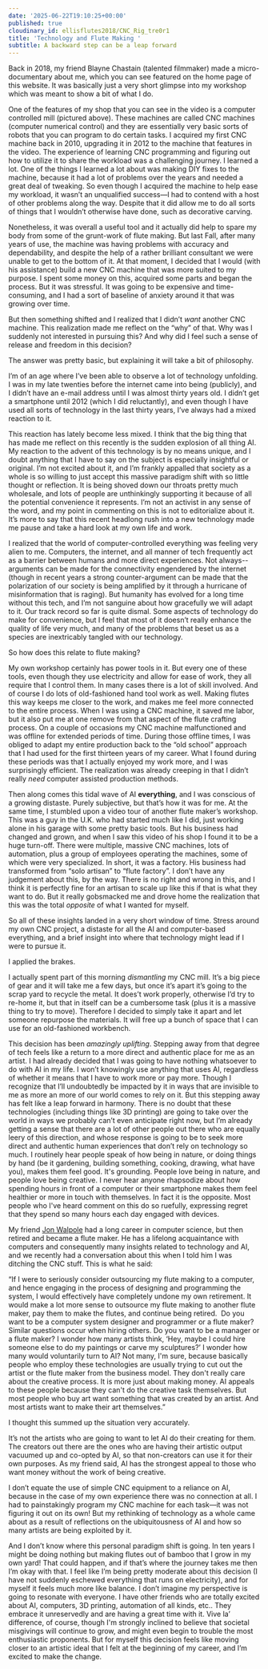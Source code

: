 ```yaml
---
date: '2025-06-22T19:10:25+00:00'
published: true
cloudinary_id: ellisflutes2018/CNC_Rig_tre0r1
title: 'Technology and Flute Making '
subtitle: A backward step can be a leap forward
---
```


Back in 2018, my friend Blayne Chastain (talented filmmaker) made a micro-documentary about me, which you can see featured on the home page of this website.  It was basically just a very short glimpse into my workshop which was meant to show a bit of what I do.

One of the features of my shop that you can see in the video is a computer controlled mill (pictured above).  These machines are called CNC machines (computer numerical control) and they are essentially very basic sorts of robots that you can program to do certain tasks.  I acquired my first CNC machine back in 2010, upgrading it in 2012 to the machine that features in the video.  The experience of learning CNC programming and figuring out how to utilize it to share the workload was a challenging journey.  I learned a lot.  One of the things I learned a lot about was making DIY fixes to the machine, because it had a lot of problems over the years and needed a great deal of tweaking.  So even though I acquired the machine to help ease my workload, it wasn’t an unqualified success—I had to contend with a host of other problems along the way.  Despite that it did allow me to do all sorts of things that I wouldn’t otherwise have done, such as decorative carving.

Nonetheless, it was overall a useful tool and it actually did help to spare my body from some of the grunt-work of flute making.  But last Fall, after many years of use, the machine was having problems with accuracy and dependability, and despite the help of a rather brilliant consultant we were unable to get to the bottom of it.  At that moment, I decided that I would (with his assistance) build a new CNC machine that was more suited to my purpose.  I spent some money on this, acquired some parts and began the process.  But it was stressful.  It was going to be expensive and time-consuming, and I had a sort of baseline of anxiety around it that was growing over time.

But then something shifted and I realized that I didn’t *want* another CNC machine.  This realization made me reflect on the “why” of that.  Why was I suddenly not interested in pursuing this?  And why did I feel such a sense of release and freedom in this decision?

The answer was pretty basic, but explaining it will take a bit of philosophy.

I’m of an age where I’ve been able to observe a lot of technology unfolding.  I was in my late twenties before the internet came into being (publicly), and I didn’t have an e-mail address until I was almost thirty years old.  I didn’t get a smartphone until 2012 (which I did reluctantly), and even though I have used all sorts of technology in the last thirty years, I’ve always had a mixed reaction to it.

This reaction has lately become less mixed.  I think that the big thing that has made me reflect on this recently is the sudden explosion of all thing AI.  My reaction to the advent of this technology is by no means unique, and I doubt anything that I have to say on the subject is especially insightful or original.  I’m not excited about it, and I’m frankly appalled that society as a whole is so willing to just accept this massive paradigm shift with so little thought or reflection.  It is being shoved down our throats pretty much wholesale, and lots of people are unthinkingly supporting it because of all the potential convenience it represents.  I’m not an activist in any sense of the word, and my point in commenting on this is not to editorialize about it.  It’s more to say that this recent headlong rush into a new technology made me pause and take a hard look at my own life and work.

I realized that the world of computer-controlled everything was feeling very alien to me.  Computers, the internet, and all manner of tech frequently act as a barrier between humans and more direct experiences.  Not always--arguments can be made for the connectivity engendered by the internet (though in recent years a strong counter-argument can be made that the polarization of our society is being amplified by it through a hurricane of misinformation that is raging).  But humanity has evolved for a long time without this tech, and I’m not sanguine about how gracefully we will adapt to it.  Our track record so far is quite dismal.  Some aspects of technology do make for convenience, but I feel that most of it doesn’t really enhance the quality of life very much, and many of the problems that beset us as a species are inextricably tangled with our technology. 

So how does this relate to flute making?  

My own workshop certainly has power tools in it.  But every one of these tools, even though they use electricity and allow for ease of work, they all require that I control them.  In many cases there is a lot of skill involved.  And of course I do lots of old-fashioned hand tool work as well.  Making flutes this way keeps me closer to the work, and makes me feel more connected to the entire process.  When I was using a CNC machine, it saved me labor, but it also put me at one remove from that aspect of the flute crafting process.  On a couple of occasions my CNC machine malfunctioned and was offline for extended periods of time.  During those offline times, I was obliged to adapt my entire production back to the “old school” approach that I had used for the first thirteen years of my career.  What I found during these periods was that I actually enjoyed my work more, and I was surprisingly efficient.  The realization was already creeping in that I didn’t really *need* computer assisted production methods.

Then along comes this tidal wave of AI **everything**, and I was conscious of a growing distaste.  Purely subjective, but that’s how it was for me.  At the same time, I stumbled upon a video tour of another flute maker’s workshop.  This was a guy in the U.K. who had started much like I did, just working alone in his garage with some pretty basic tools.  But his business had changed and grown, and when I saw this video of his shop I found it to be a huge turn-off.  There were multiple, massive CNC machines, lots of automation, plus a group of employees operating the machines, some of which were very specialized.  In short, it was a factory.  His business had transformed from “solo artisan” to “flute factory”.  I don’t have any judgement about this, by the way.  There is no right and wrong in this, and I think it is perfectly fine for an artisan to scale up like this if that is what they want to do.  But it really gobsmacked me and drove home the realization that this was the total *opposite* of what I wanted for myself.

So all of these insights landed in a very short window of time.  Stress around my own CNC project, a distaste for all the AI and computer-based everything, and a brief insight into where that technology might lead if I were to pursue it.  

I applied the brakes.

I actually spent part of this morning *dismantling* my CNC mill.  It’s a big piece of gear and it will take me a few days, but once it’s apart it’s going to the scrap yard to recycle the metal.  It does’t work properly, otherwise I’d try to re-home it, but that in itself can be a cumbersome task (plus it is a massive thing to try to move).  Therefore I decided to simply take it apart and let someone repurpose the materials.  It will free up a bunch of space that I can use for an old-fashioned workbench. 

This decision has been *amazingly uplifting*.  Stepping away from that degree of tech feels like a return to a more direct and authentic place for me as an artist.  I had already decided that I was going to have nothing whatsoever to do with AI in my life.  I won’t knowingly use anything that uses AI, regardless of whether it means that I have to work more or pay more.  Though I recognize that I’ll undoubtedly be impacted by it in ways that are invisible to me as more an more of our world comes to rely on it.   But this stepping away has felt like a leap forward in harmony.  There is no doubt that these technologies (including things like 3D printing) are going to take over the world in ways we probably can’t even anticipate right now, but I’m already getting a sense that there are a lot of other people out there who are equally leery of this direction, and whose response is going to be to seek more direct and authentic human experiences that don’t rely on technology so much.   I routinely hear people speak of how being in nature, or doing things by hand (be it gardening, building something, cooking, drawing, what have you), makes them feel good.  It's grounding.  People love being in nature, and people love being creative.  I never hear anyone rhapsodize about how spending hours in front of a computer or their smartphone makes them feel healthier or more in touch with themselves.   In fact it is the opposite.  Most people who I've heard comment on this do so ruefully, expressing regret that they spend so many hours each day engaged with devices.

My friend [Jon Walpole](https://jonathanwalpole.com/) had a long career in computer science, but then retired and became a flute maker.  He has a lifelong acquaintance with computers and consequently many insights related to technology and AI, and we recently had a conversation about this when I told him I was ditching the CNC stuff.  This is what he said:

“If I were to seriously consider outsourcing my flute making to a computer, and hence engaging in the process of designing and programming the system, I would effectively have completely undone my own retirement. It would make a lot more sense to outsource my flute making to another flute maker, pay them to make the flutes, and continue being retired.  Do you want to be a computer system designer and programmer or a flute maker? Similar questions occur when hiring others. Do you want to be a manager or a flute maker?  I wonder how many artists think, ‘Hey, maybe I could hire someone else to do my paintings or carve my sculptures?’ I wonder how many would voluntarily turn to AI? Not many, I'm sure, because basically people who employ these technologies are usually trying to cut out the artist or the flute maker from the business model. They don't really care about the creative process. It is more just about making money. AI appeals to these people because they can't do the creative task themselves. But most people who buy art want something that was created by an artist. And most artists want to make their art themselves.”

I thought this summed up the situation very accurately.  

It’s not the artists who are going to want to let AI do their creating for them.  The creators out there are the ones who are having their artistic output vacuumed up and co-opted by AI, so that non-creators can use it for their own purposes.  As my friend said, AI has the strongest appeal to those who want money without the work of being creative.

I don’t equate the use of simple CNC equipment to a reliance on AI, because in the case of my own experience there was no connection at all.  I had to painstakingly program my CNC machine for each task—it was not figuring it out on its own!  But my rethinking of technology as a whole came about as a result of reflections on the ubiquitousness of AI and how so many artists are being exploited by it.

And I don’t know where this personal paradigm shift is going.  In ten years I might be doing nothing but making flutes out of bamboo that I grow in my own yard!  That could happen, and if that’s where the journey takes me then I’m okay with that.  I feel like I’m being pretty moderate about this decision (I have not suddenly eschewed everything that runs on electricity), and for myself it feels much more like balance.  I don’t imagine my perspective is going to resonate with everyone.  I have other friends who are totally excited about AI, computers, 3D printing, automation of all kinds, etc..  They embrace it unreservedly and are having a great time with it.  Vive la’ difference, of course, though I'm strongly inclined to believe that societal misgivings will continue to grow, and might even begin to trouble the most enthusiastic proponents.   But for myself this decision feels like moving closer to an artistic ideal that I felt at the beginning of my career, and I’m excited to make the change.




